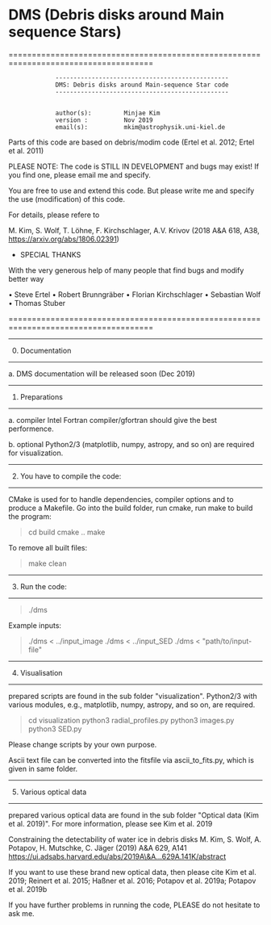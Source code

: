 # DMS (Debris disks around Main sequence Stars)

=====================================================================================

 				 ------------------------------------------------
 				 DMS: Debris disks around Main-sequence Star code
				 ------------------------------------------------


				 author(s):         Minjae Kim
				 version : 	        Nov 2019
				 email(s):          mkim@astrophysik.uni-kiel.de



 Parts of this code are based on debris/modim code (Ertel et al. 2012; Ertel et al. 2011)



PLEASE NOTE: The code is STILL IN DEVELOPMENT and bugs may exist!
						 If you find one, please email me and specify.

You are free to use and extend this code.
But please write me and specify the use (modification) of this code.

For details, please refere to 

M. Kim, S. Wolf, T. Löhne, F. Kirchschlager, A.V. Krivov
(2018 A&A 618, A38, https://arxiv.org/abs/1806.02391)


- SPECIAL THANKS

With the very generous help of many people that find bugs and modify better way

• Steve Ertel
• Robert Brunngräber
• Florian Kirchschlager
• Sebastian Wolf
• Thomas Stuber


=====================================================================================

---------------------------------------------------------------------------------------
0. Documentation
---------------------------------------------------------------------------------------

a. DMS documentation will be released soon (Dec 2019)

---------------------------------------------------------------------------------------
1. Preparations
---------------------------------------------------------------------------------------

a. compiler
Intel Fortran compiler/gfortran should give the best performence.

b. optional
Python2/3 (matplotlib, numpy, astropy, and so on) are required for visualization.

---------------------------------------------------------------------------------------
2. You have to compile the code:
---------------------------------------------------------------------------------------
CMake is used for to handle dependencies, compiler options and to produce a
Makefile.
Go into the build folder, run cmake, run make to build the program:

> cd build
> cmake ..
> make

To remove all built files:

> make clean

---------------------------------------------------------------------------------------
3. Run the code:
---------------------------------------------------------------------------------------

> ./dms

Example inputs:

> ./dms < ../input_image
> ./dms < ../input_SED
> ./dms < "path/to/input-file"

---------------------------------------------------------------------------------------
4. Visualisation
---------------------------------------------------------------------------------------

prepared scripts are found in the sub folder "visualization".
Python2/3 with various modules, e.g., matplotlib, numpy, astropy, and so on, are required.


> cd visualization
> python3 radial_profiles.py
> python3 images.py
> python3 SED.py

Please change scripts by your own purpose.

Ascii text file can be converted into the fitsfile via ascii_to_fits.py, which is given in
same folder.


---------------------------------------------------------------------------------------
5. Various optical data
---------------------------------------------------------------------------------------

prepared various optical data are found in the sub folder "Optical data (Kim et al. 2019)".
For more information, please see Kim et al. 2019

Constraining the detectability of water ice in debris disks
M. Kim, S. Wolf, A. Potapov, H. Mutschke, C. Jäger (2019) A&A 629, A141
https://ui.adsabs.harvard.edu/abs/2019A\&A...629A.141K/abstract

If you want to use these brand new optical data, then please cite
Kim et al. 2019; Reinert et al. 2015; Haßner et al. 2016; Potapov et al. 2019a; Potapov et al. 2019b





If you have further problems in running the code, PLEASE do not hesitate to ask me.
